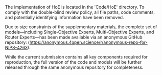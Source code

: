 
The implementation of HoE is located in the 'Code/HoE' directory. 
To comply with the double-blind review policy, all file paths, code comments, and potentially identifying information have been removed.

Due to size constraints of the supplementary materials, the complete set of models—including Single-Objective Experts, Multi-Objective Experts, and Router Experts—has been made available via an anonymous GitHub repository: (https://anonymous.4open.science/r/anonymous-repo-for-NIPS-4263).

While the current submission contains all key components required for reproduction, the full version of the code and models will be further released through the same anonymous repository for completeness.


